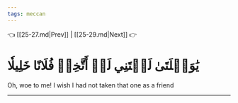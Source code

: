 ```yaml
---
tags: meccan
---
```


👈 [[25-27.md|Prev]] | [[25-29.md|Next]] 👉

# يَٰوَيۡلَتَىٰ لَيۡتَنِي لَمۡ أَتَّخِذۡ فُلَانًا خَلِيلٗا

Oh, woe to me! I wish I had not taken that one as a friend

---

